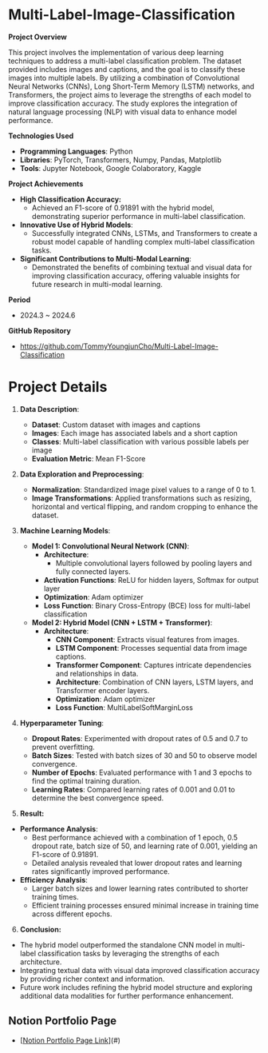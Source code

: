 # Multi-Label-Image-Classification

**Project Overview**

This project involves the implementation of various deep learning techniques to address a multi-label classification problem. The dataset provided includes images and captions, and the goal is to classify these images into multiple labels. By utilizing a combination of Convolutional Neural Networks (CNNs), Long Short-Term Memory (LSTM) networks, and Transformers, the project aims to leverage the strengths of each model to improve classification accuracy. The study explores the integration of natural language processing (NLP) with visual data to enhance model performance.

**Technologies Used**

- **Programming Languages**: Python
- **Libraries**: PyTorch, Transformers, Numpy, Pandas, Matplotlib
- **Tools**: Jupyter Notebook, Google Colaboratory, Kaggle

**Project Achievements**

- **High Classification Accuracy:**
    - Achieved an F1-score of 0.91891 with the hybrid model, demonstrating superior performance in multi-label classification.
- **Innovative Use of Hybrid Models**:
    - Successfully integrated CNNs, LSTMs, and Transformers to create a robust model capable of handling complex multi-label classification tasks.
- **Significant Contributions to Multi-Modal Learning**:
    - Demonstrated the benefits of combining textual and visual data for improving classification accuracy, offering valuable insights for future research in multi-modal learning.

**Period**

- 2024.3 ~ 2024.6

**GitHub Repository**

- https://github.com/TommyYoungjunCho/Multi-Label-Image-Classification

# Project Details

1. **Data Description**:
    - **Dataset**: Custom dataset with images and captions
    - **Images**: Each image has associated labels and a short caption
    - **Classes**: Multi-label classification with various possible labels per image
    - **Evaluation Metric**: Mean F1-Score
    
2. **Data Exploration and Preprocessing**:
    - **Normalization**: Standardized image pixel values to a range of 0 to 1.
    - **Image Transformations**: Applied transformations such as resizing, horizontal and vertical flipping, and random cropping to enhance the dataset.
    
3. **Machine Learning Models**:
    - **Model 1: Convolutional Neural Network (CNN)**:
        - **Architecture**:
            - Multiple convolutional layers followed by pooling layers and fully connected layers.
        - **Activation Functions**: ReLU for hidden layers, Softmax for output layer
        - **Optimization**: Adam optimizer
        - **Loss Function**: Binary Cross-Entropy (BCE) loss for multi-label classification
    - **Model 2: Hybrid Model (CNN + LSTM + Transformer)**:
        - **Architecture**:
            - **CNN Component**: Extracts visual features from images.
            - **LSTM Component**: Processes sequential data from image captions.
            - **Transformer Component**: Captures intricate dependencies and relationships in data.
            - **Architecture**: Combination of CNN layers, LSTM layers, and Transformer encoder layers.
            - **Optimization**: Adam optimizer
            - **Loss Function**: MultiLabelSoftMarginLoss
            
4. **Hyperparameter Tuning**:
    - **Dropout Rates**: Experimented with dropout rates of 0.5 and 0.7 to prevent overfitting.
    - **Batch Sizes**: Tested with batch sizes of 30 and 50 to observe model convergence.
    - **Number of Epochs**: Evaluated performance with 1 and 3 epochs to find the optimal training duration.
    - **Learning Rates**: Compared learning rates of 0.001 and 0.01 to determine the best convergence speed.
    
5. **Result:**
- **Performance Analysis**:
    - Best performance achieved with a combination of 1 epoch, 0.5 dropout rate, batch size of 50, and learning rate of 0.001, yielding an F1-score of 0.91891.
    - Detailed analysis revealed that lower dropout rates and learning rates significantly improved performance.
- **Efficiency Analysis**:
    - Larger batch sizes and lower learning rates contributed to shorter training times.
    - Efficient training processes ensured minimal increase in training time across different epochs.
    
6. **Conclusion:**
- The hybrid model outperformed the standalone CNN model in multi-label classification tasks by leveraging the strengths of each architecture.
- Integrating textual data with visual data improved classification accuracy by providing richer context and information.
- Future work includes refining the hybrid model structure and exploring additional data modalities for further performance enhancement.

## Notion Portfolio Page
- [[Notion Portfolio Page Link](https://magic-taleggio-e52.notion.site/Portfolio-705d90d52e4e451488fb20e3d6653d3b)](#) 
